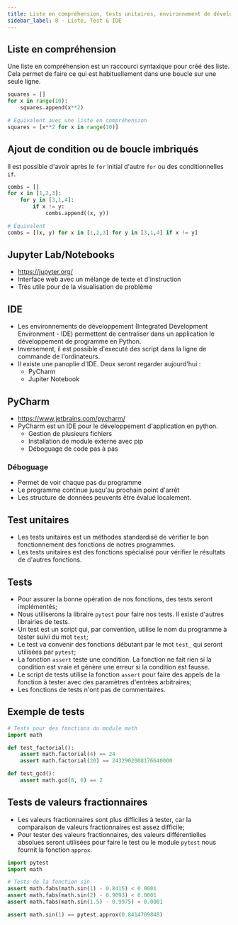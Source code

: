 ```yaml
---
title: Liste en compréhension, tests unitaires, environnement de développement
sidebar_label: 8 - Liste, Test & IDE
---
```


## Liste en compréhension

Une liste en compréhension est un raccourci syntaxique pour créé des liste. Cela permet de faire ce qui est habituellement dans une boucle sur une seule ligne.

```python
squares = []
for x in range(10):
    squares.append(x**2)

# Équivalent avec une liste en compréhension
squares = [x**2 for x in range(10)]
```

## Ajout de condition ou de boucle imbriqués

Il est possible d'avoir après le `for` initial d'autre `for` ou des conditionnelles `if`.

```python
combs = []
for x in [1,2,3]:
    for y in [3,1,4]:
        if x != y:
            combs.append((x, y))

# Équivalent
combs = [(x, y) for x in [1,2,3] for y in [3,1,4] if x != y]
```

## Jupyter Lab/Notebooks

* https://jupyter.org/
* Interface web avec un mélange de texte et d'instruction
* Très utile pour de la visualisation de problème

## IDE

* Les environnements de développement (Integrated Development Environment - IDE) permettent de centraliser dans un application le développement de programme en Python.
* Inversement, il est possible d'executé des script dans la ligne de commande de l'ordinateurs.
* Il existe une panoplie d'IDE. Deux seront regarder aujourd'hui :
  * PyCharm
  * Jupiter Notebook

## PyCharm
* https://www.jetbrains.com/pycharm/
* PyCharm est un IDE pour le développement d'application en python.
  * Gestion de plusieurs fichiers
  * Installation de module externe avec pip
  * Déboguage de code pas à pas

### Déboguage
* Permet de voir chaque pas du programme
* Le programme continue jusqu'au prochain point d'arrêt
* Les structure de données peuvents être évalué localement.

## Test unitaires

* Les tests unitaires est un méthodes standardisé de vérifier le bon fonctionnement des fonctions de notres programmes. 
* Les tests unitaires est des fonctions spécialisé pour vérifier le résultats de d'autres fonctions.

## Tests
* Pour assurer la bonne opération de nos fonctions, des tests seront implémentés;
* Nous utiliserons la libraire `pytest` pour faire nos tests. Il existe d'autres librairies de tests.
* Un test est un script qui, par convention, utilise le nom du programme à tester suivi du mot `test`;
* Le test va convenir des fonctions débutant par le mot `test_` qui seront utilisées par `pytest`;
* La fonction `assert` teste une condition. La fonction ne fait rien si la condition est vraie et génère une erreur si la condition est fausse.
* Le script de tests utilise la fonction `assert` pour faire des appels de la fonction à tester avec des paramètres d'entrées arbitraires;
* Les fonctions de tests n'ont pas de commentaires.

## Exemple de tests
~~~python
# Tests pour des fonctions du module math
import math

def test_factorial():
    assert math.factorial(4) == 24
    assert math.factorial(20) == 2432902008176640000

def test_gcd():
    assert math.gcd(8, 6) == 2
~~~


## Tests de valeurs fractionnaires
* Les valeurs fractionnaires sont plus difficiles à tester, car la comparaison de valeurs fractionnaires est assez difficile;
* Pour tester des valeurs fractionnaires, des valeurs différentielles absolues seront utilisées pour faire le test ou le module `pytest` nous fournit la fonction `approx`.

~~~python
import pytest
import math

# Tests de la fonction sin
assert math.fabs(math.sin(1) - 0.8415) < 0.0001
assert math.fabs(math.sin(2) - 0.9093) < 0.0001 
assert math.fabs(math.sin(1.5) - 0.9975) < 0.0001 

assert math.sin(1) == pytest.approx(0.8414709848)
~~~
